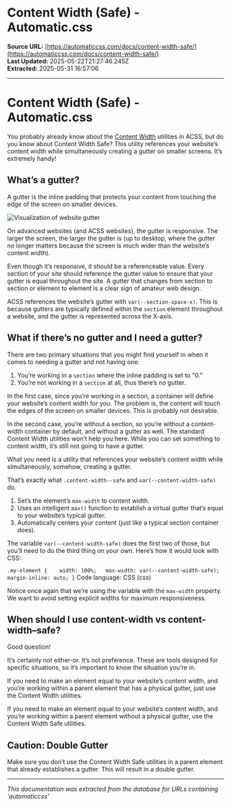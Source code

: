 # Content Width (Safe) - Automatic.css

**Source URL:** [https://automaticcss.com/docs/content-width-safe/](https://automaticcss.com/docs/content-width-safe/)  
**Last Updated:** 2025-05-22T21:27:46.245Z  
**Extracted:** 2025-05-31 16:57:06

---

# Content Width (Safe) - Automatic.css

You probably already know about the [Content Width](https://automaticcss.com/docs/content-width/) utilities in ACSS, but do you know about Content Width Safe? This utility references your website’s content width while simultaneously creating a gutter on smaller screens. It’s extremely handy!

## What’s a gutter?

A gutter is the inline padding that protects your content from touching the edge of the screen on smaller devices.

![Visualization of website gutter](https://automaticcss.com/wp-content/uploads/CleanShot-2023-08-14-at-22.19.07@2x-897x1024.jpg)

On advanced websites (and ACSS websites), the gutter is responsive. The larger the screen, the larger the gutter is (up to desktop, where the gutter no longer matters because the screen is much wider than the website’s content width).

Even though it’s responsive, it should be a referenceable value. Every section of your site should reference the gutter value to ensure that your gutter is equal throughout the site. A gutter that changes from section to section or element to element is a clear sign of amateur web design.

ACSS references the website’s gutter with `var(--section-space-x)`. This is because gutters are typically defined within the `section` element throughout a website, and the gutter is represented across the X-axis.

## What if there’s no gutter and I need a gutter?

There are two primary situations that you might find yourself in when it comes to needing a gutter and not having one:

1.  You’re working in a `section` where the inline padding is set to “0.”
2.  You’re not working in a `section` at all, thus there’s no gutter.

In the first case, since you’re working in a section, a container will define your website’s content width for you. The problem is, the content will touch the edges of the screen on smaller devices. This is probably not desirable.

In the second case, you’re without a section, so you’re without a content-width container by default, and without a gutter as well. The standard Content Width utilities won’t help you here. While you can set something to content width, it’s still not going to have a gutter.

What you need is a utility that references your website’s content width while simultaneously, somehow, creating a gutter.

That’s exactly what `.content-width--safe` and `var(--content-width-safe)` do.

1.  Set’s the element’s `max-width` to content width.
2.  Uses an intelligent `max()` function to establish a virtual gutter that’s equal to your website’s typical gutter.
3.  Automatically centers your content (just like a typical section container does).

The variable `var(--content-width-safe)` does the first two of those, but you’ll need to do the third thing on your own. Here’s how it would look with CSS:

`.my-element {    width: 100%;   max-width: var(--content-width-safe);   margin-inline: auto; }`
Code language: CSS (css)

Notice once again that we’re using the variable with the `max-width` property. We want to avoid setting explicit widths for maximum responsiveness.

## When should I use content-width vs content-width–safe?

Good question!

It’s certainly not either-or. It’s not preference. These are tools designed for specific situations, so it’s important to know the situation you’re in.

If you need to make an element equal to your website’s content width, and you’re working within a parent element that has a physical gutter, just use the Content Width utilities.

If you need to make an element equal to your website’s content width, and you’re working within a parent element without a physical gutter, use the Content Width Safe utilities.

## Caution: Double Gutter

Make sure you don’t use the Content Width Safe utilities in a parent element that already establishes a gutter. This will result in a double gutter.

---

*This documentation was extracted from the database for URLs containing 'automaticcss'*
